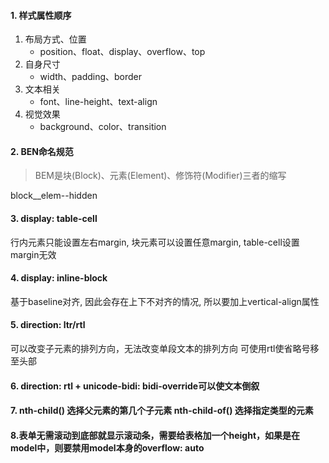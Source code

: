 #### 1. 样式属性顺序
1. 布局方式、位置
   - position、float、display、overflow、top
2. 自身尺寸
   - width、padding、border
3. 文本相关
   - font、line-height、text-align
4. 视觉效果
   - background、color、transition

#### 2. BEN命名规范
 > BEM是块(Block)、元素(Element)、修饰符(Modifier)三者的缩写

 block__elem--hidden

#### 3. display: table-cell
 行内元素只能设置左右margin, 块元素可以设置任意margin, table-cell设置margin无效

#### 4. display: inline-block
基于baseline对齐, 因此会存在上下不对齐的情况, 所以要加上vertical-align属性

#### 5. direction: ltr/rtl
可以改变子元素的排列方向，无法改变单段文本的排列方向
可使用rtl使省略号移至头部

#### 6. direction: rtl + unicode-bidi: bidi-override可以使文本倒叙

#### 7. nth-child() 选择父元素的第几个子元素 nth-child-of() 选择指定类型的元素

#### 8.表单无需滚动到底部就显示滚动条，需要给表格加一个height，如果是在model中，则要禁用model本身的overflow: auto